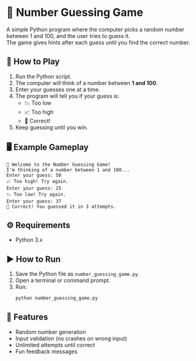 # 🎯 Number Guessing Game

A simple Python program where the computer picks a random number between 1 and 100, and the user tries to guess it.  
The game gives hints after each guess until you find the correct number.

## 📜 How to Play

1. Run the Python script.
2. The computer will think of a number between **1 and 100**.
3. Enter your guesses one at a time.
4. The program will tell you if your guess is:
   - 📉 Too low
   - 📈 Too high
   - 🎉 Correct!
5. Keep guessing until you win.

## 🖥 Example Gameplay

```
🎯 Welcome to the Number Guessing Game!
I'm thinking of a number between 1 and 100...
Enter your guess: 50
📈 Too high! Try again.
Enter your guess: 25
📉 Too low! Try again.
Enter your guess: 37
🎉 Correct! You guessed it in 3 attempts.
```

## ⚙ Requirements

- Python 3.x

## ▶ How to Run

1. Save the Python file as `number_guessing_game.py`.
2. Open a terminal or command prompt.
3. Run:
   ```bash
   python number_guessing_game.py
   ```

## 📌 Features

- Random number generation
- Input validation (no crashes on wrong input)
- Unlimited attempts until correct
- Fun feedback messages
